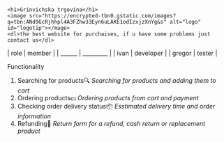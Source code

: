 #

```Code
<h1>Grinvichska trgovina</h1>
<image src="https://encrypted-tbn0.gstatic.com/images?q=tbn:ANd9GcRjhhpl4A3FZhw33Eyn6uLAKE1odIzxjzXnYg&s" alt="logo" id="logotip"></mage>
<dl>the best website for purchaises, if u have some problems just contact us</dl>
```


| role   | member    |
| ______ | _________ |
| ivan   | developer |
| gregor | tester    |

Functionality 

1. Searching for products🔍  _Searching for products and adding them to cart_
2. Ordering products💵 _Ordering products from cart and payment_
3. Checking order delivery status📦 _Esstimated delivery time and order information_
4. Refunding📄 _Return form for a refund, cash return or replacement product_
